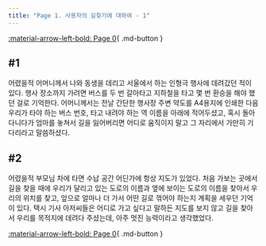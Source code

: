 ```yaml
---
title: "Page 1. 사용자의 길찾기에 대하여 - 1"
---
```


[:material-arrow-left-bold: Page 0](./0307.md){ .md-button }

## \#1

어렸을적 어머니께서 나와 동생을 데리고 서울에서 하는 인형극 행사에 데려갔던 적이 있다. 행사 장소까지 가려면 버스를 두 번 갈아타고 지하철을 타고 몇 번 환승을 해야 했던 걸로 기억한다. 어머니께서는 전날 간단한 행사장 주변 약도를 A4용지에 인쇄한 다음 우리가 타야 하는 버스 번호, 타고 내려야 하는 역 이름을 아래에 적어두셨고, 혹시 돌아다니다가 엄마를 놓쳐서 길을 잃어버리면 어디로 움직이지 말고 그 자리에서 가만히 기다리라고 말씀하셨다.

## \#2

어렸을적 부모님 차에 타면 수납 공간 어딘가에 항상 지도가 있었다. 처음 가보는 곳에서 길을 찾을 때에 우리가 달리고 있는 도로의 이름과 옆에 보이는 도로의 이름을 찾아서 우리의 위치를 찾고, 앞으로 얼마나 더 가서 어떤 길로 꺾어야 하는지 계획을 세우던 기억이 있다. 택시 기사 아저씨들은 어디로 가고 싶다고 말하든 지도를 보지 않고 길을 찾아서 우리를 목적지에 데려다 주셨는데, 아주 멋진 능력이라고 생각했었다.

[:material-arrow-left-bold: Page 0](./0307.md){ .md-button }
